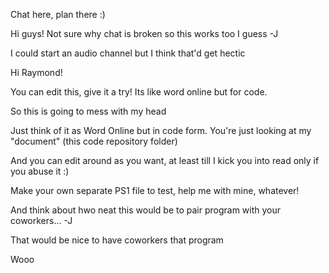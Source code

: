 Chat here, plan there :)


Hi guys! Not sure why chat is broken so this works too I guess -J

I could start an audio channel but I think that'd get hectic

Hi Raymond!

You can edit this, give it a try! Its like word online but for code.

So this is going to mess with my head

Just think of it as Word Online but in code form. You're just looking at my "document" (this code repository folder)

And you can edit around as you want, at least till I kick you into read only if you abuse it :)

Make your own separate PS1 file to test, help me with mine, whatever!


And think about hwo neat this would be to pair program with your coworkers... -J


That would be nice to have coworkers that program

Wooo